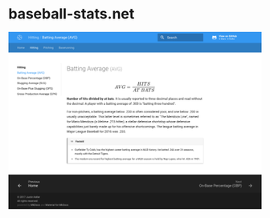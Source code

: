 # baseball-stats.net

![Batting Average](/docs/images/screenshots/vn3Dq1.png?raw=true "Batting Average")
